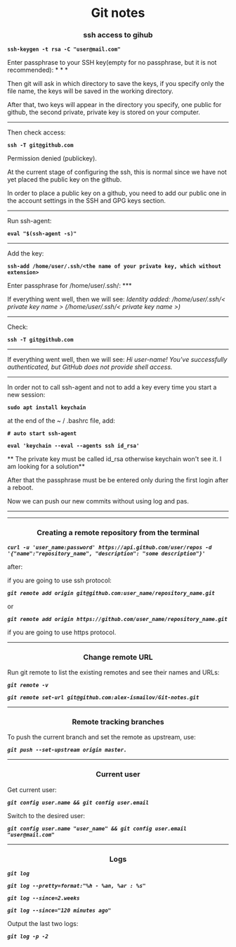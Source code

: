 # <center>Git notes</center>

### <center>ssh access to gihub</center> ###

**`ssh-keygen -t rsa -C "user@mail.com"`**

Enter passphrase to your SSH key(empty for no passphrase, but it is not recommended): * * *

Then git will ask in which directory to save the keys, if you specify only the file name, the keys will be saved in the working directory.

After that, two keys will appear in the directory you specify, one public for github, the second private, private key is stored on your computer.

***

Then check access:

**`ssh -T git@github.com`**

Permission denied (publickey).

At the current stage of configuring the ssh, this is normal since we have not yet placed the public key on the github.

In order to place a public key on a github, you need to add our public one in the account settings in the SSH and GPG keys section.

***

Run ssh-agent:

**`eval "$(ssh-agent -s)"`**

***

Add the key:

**`ssh-add /home/user/.ssh/<the name of your private key, which without extension>`**

Enter passphrase for /home/user/.ssh/<private key name>: ***

If everything went well, then we will see: *Identity added: /home/user/.ssh/< private key name > (/home/user/.ssh/< private key name >)*

***
Check:

**`ssh -T git@github.com`**

***

If everything went well, then we will see: *Hi user-name! You've successfully authenticated, but GitHub does not provide shell access.*

***

In order not to call ssh-agent and not to add a key every time you start a new session:

**`sudo apt install keychain`**

at the end of the ~ / .bashrc file, add:

**`# auto start ssh-agent`**

**`eval 'keychain --eval --agents ssh id_rsa'`**

** The private key must be called id_rsa otherwise keychain won't see it. I am looking for a solution**

After that the passphrase must be be entered only during the first login after a reboot.

Now we can push our new commits without using log and pas.

***

***


### <center>Creating a remote repository from the terminal</center> ###

***`curl -u 'user_name:password' https://api.github.com/user/repos -d '{"name":"repository_name", "description": "some description"}'`***

after:

if you are going to use ssh protocol:

***`git remote add origin git@github.com:user_name/repository_name.git`***

or

***`git remote add origin https://github.com/user_name/repository_name.git`***

if you are going to use https protocol.

***

### <center>Change remote URL</center> ###

Run git remote to list the existing remotes and see their names and URLs:

***`git remote -v`***

***`git remote set-url git@github.com:alex-ismailov/Git-notes.git`***

***

### <center>Remote tracking branches</center> ###

To push the current branch and set the remote as upstream, use:

***`git push --set-upstream origin master.`***

***

### <center>Current user</center> ###

Get current user:

***`git config user.name && git config user.email`***

Switch to the desired user:

***`git config user.name "user_name" && git config user.email "user@mail.com"`***

***

### <center>Logs</center> ###

***`git log`***

***`git log --pretty=format:"%h - %an, %ar : %s"`***

***`git log --since=2.weeks`***

***`git log --since="120 minutes ago"`***

Output the last two logs: 

***`git log -p -2`***

